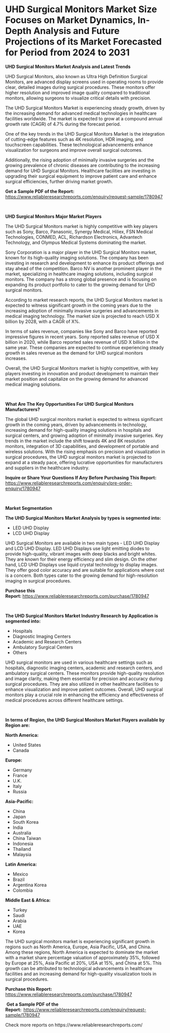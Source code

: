 <p><h1>UHD Surgical Monitors Market Size Focuses on Market Dynamics, In-Depth Analysis and Future Projections of its Market Forecasted for Period from 2024 to 2031</h1></p><p><strong>UHD Surgical Monitors Market Analysis and Latest Trends</strong></p>
<p><p>UHD Surgical Monitors, also known as Ultra High Definition Surgical Monitors, are advanced display screens used in operating rooms to provide clear, detailed images during surgical procedures. These monitors offer higher resolution and improved image quality compared to traditional monitors, allowing surgeons to visualize critical details with precision.</p><p>The UHD Surgical Monitors Market is experiencing steady growth, driven by the increasing demand for advanced medical technologies in healthcare facilities worldwide. The market is expected to grow at a compound annual growth rate (CAGR) of 4.7% during the forecast period.</p><p>One of the key trends in the UHD Surgical Monitors Market is the integration of cutting-edge features such as 4K resolution, HDR imaging, and touchscreen capabilities. These technological advancements enhance visualization for surgeons and improve overall surgical outcomes.</p><p>Additionally, the rising adoption of minimally invasive surgeries and the growing prevalence of chronic diseases are contributing to the increasing demand for UHD Surgical Monitors. Healthcare facilities are investing in upgrading their surgical equipment to improve patient care and enhance surgical efficiencies, further driving market growth.</p></p>
<p><strong>Get a Sample PDF of the Report:&nbsp;</strong> <a href="https://www.reliableresearchreports.com/enquiry/request-sample/1780947">https://www.reliableresearchreports.com/enquiry/request-sample/1780947</a></p>
<p>&nbsp;</p>
<p><strong>UHD Surgical Monitors Major Market Players</strong></p>
<p><p>The UHD Surgical Monitors market is highly competitive with key players such as Sony, Barco, Panasonic, Synergy Medical, Hiliex, FSN Medical Technologies, CONMED, ACL, Richardson Electronics, Advantech Technology, and Olympus Medical Systems dominating the market. </p><p>Sony Corporation is a major player in the UHD Surgical Monitors market, known for its high-quality imaging solutions. The company has been investing in research and development to enhance its product offerings and stay ahead of the competition. Barco NV is another prominent player in the market, specializing in healthcare imaging solutions, including surgical monitors. The company has a strong global presence and is focusing on expanding its product portfolio to cater to the growing demand for UHD surgical monitors.</p><p>According to market research reports, the UHD Surgical Monitors market is expected to witness significant growth in the coming years due to the increasing adoption of minimally invasive surgeries and advancements in medical imaging technology. The market size is projected to reach USD X billion by 2028, with a CAGR of X%.</p><p>In terms of sales revenue, companies like Sony and Barco have reported impressive figures in recent years. Sony reported sales revenue of USD X billion in 2020, while Barco reported sales revenue of USD X billion in the same year. These companies are expected to continue experiencing steady growth in sales revenue as the demand for UHD surgical monitors increases.</p><p>Overall, the UHD Surgical Monitors market is highly competitive, with key players investing in innovation and product development to maintain their market position and capitalize on the growing demand for advanced medical imaging solutions.</p></p>
<p>&nbsp;</p>
<p><strong>What Are The Key Opportunities For UHD Surgical Monitors Manufacturers?</strong></p>
<p><p>The global UHD surgical monitors market is expected to witness significant growth in the coming years, driven by advancements in technology, increasing demand for high-quality imaging solutions in hospitals and surgical centers, and growing adoption of minimally invasive surgeries. Key trends in the market include the shift towards 4K and 8K resolution monitors, integration of 3D capabilities, and development of portable and wireless solutions. With the rising emphasis on precision and visualization in surgical procedures, the UHD surgical monitors market is projected to expand at a steady pace, offering lucrative opportunities for manufacturers and suppliers in the healthcare industry.</p></p>
<p><strong>Inquire or Share Your Questions If Any Before Purchasing This Report:</strong> <a href="https://www.reliableresearchreports.com/enquiry/pre-order-enquiry/1780947">https://www.reliableresearchreports.com/enquiry/pre-order-enquiry/1780947</a></p>
<p>&nbsp;</p>
<p><strong>Market Segmentation</strong></p>
<p><strong>The UHD Surgical Monitors Market Analysis by types is segmented into:</strong></p>
<p><ul><li>LED UHD Display</li><li>LCD UHD Display</li></ul></p>
<p><p>UHD Surgical Monitors are available in two main types - LED UHD Display and LCD UHD Display. LED UHD Displays use light emitting diodes to provide high-quality, vibrant images with deep blacks and bright whites. They are known for their energy efficiency and slim design. On the other hand, LCD UHD Displays use liquid crystal technology to display images. They offer good color accuracy and are suitable for applications where cost is a concern. Both types cater to the growing demand for high-resolution imaging in surgical procedures.</p></p>
<p><strong>Purchase this Report:&nbsp;</strong><a href="https://www.reliableresearchreports.com/purchase/1780947">https://www.reliableresearchreports.com/purchase/1780947</a></p>
<p>&nbsp;</p>
<p><strong>The UHD Surgical Monitors Market Industry Research by Application is segmented into:</strong></p>
<p><ul><li>Hospitals</li><li>Diagnostic Imaging Centers</li><li>Academic and Research Centers</li><li>Ambulatory Surgical Centers</li><li>Others</li></ul></p>
<p><p>UHD surgical monitors are used in various healthcare settings such as hospitals, diagnostic imaging centers, academic and research centers, and ambulatory surgical centers. These monitors provide high-quality resolution and image clarity, making them essential for precision and accuracy during surgical procedures. They are also utilized in other healthcare facilities to enhance visualization and improve patient outcomes. Overall, UHD surgical monitors play a crucial role in enhancing the efficiency and effectiveness of medical procedures across different healthcare settings.</p></p>
<p>&nbsp;</p>
<p><strong>In terms of Region, the UHD Surgical Monitors Market Players available by Region are:</strong></p>
<p>
    <p> <strong> North America: </strong>
        <ul>
            <li>United States</li>
            <li>Canada</li>
        </ul>
        </p> 
    <p> <strong> Europe: </strong>
        <ul>
            <li>Germany</li>
            <li>France</li>
            <li>U.K.</li>
            <li>Italy</li>
            <li>Russia</li>
        </ul>
        </p> 
    <p> <strong> Asia-Pacific: </strong>
        <ul>
            <li>China</li>
            <li>Japan</li>
            <li>South Korea</li>
            <li>India</li>
            <li>Australia</li>
            <li>China Taiwan</li>
            <li>Indonesia</li>
            <li>Thailand</li>
            <li>Malaysia</li>
        </ul>
        </p> 
    <p> <strong> Latin America: </strong>
        <ul>
            <li>Mexico</li>
            <li>Brazil</li>
            <li>Argentina Korea</li>
            <li>Colombia</li>
        </ul>
        </p> 
    <p> <strong> Middle East & Africa: </strong>
        <ul>
            <li>Turkey</li>
            <li>Saudi</li>
            <li>Arabia</li>
            <li>UAE</li>
            <li>Korea</li>
        </ul>
    </p>
    </p>
<p><p>The UHD surgical monitors market is experiencing significant growth in regions such as North America, Europe, Asia Pacific, USA, and China. Among these regions, North America is expected to dominate the market with a market share percentage valuation of approximately 35%, followed by Europe at 25%, Asia Pacific at 20%, USA at 15%, and China at 5%. This growth can be attributed to technological advancements in healthcare facilities and an increasing demand for high-quality visualization tools in surgical procedures.</p></p>
<p><strong>Purchase this Report: </strong><a href="https://www.reliableresearchreports.com/purchase/1780947">https://www.reliableresearchreports.com/purchase/1780947</a></p>
<p>&nbsp;<strong>Get a Sample PDF of the Report:&nbsp;&nbsp;</strong><a href="https://www.reliableresearchreports.com/enquiry/request-sample/1780947">https://www.reliableresearchreports.com/enquiry/request-sample/1780947</a></p>
<p><strong></strong></p>
<p>Check more reports on https://www.reliableresearchreports.com/</p>